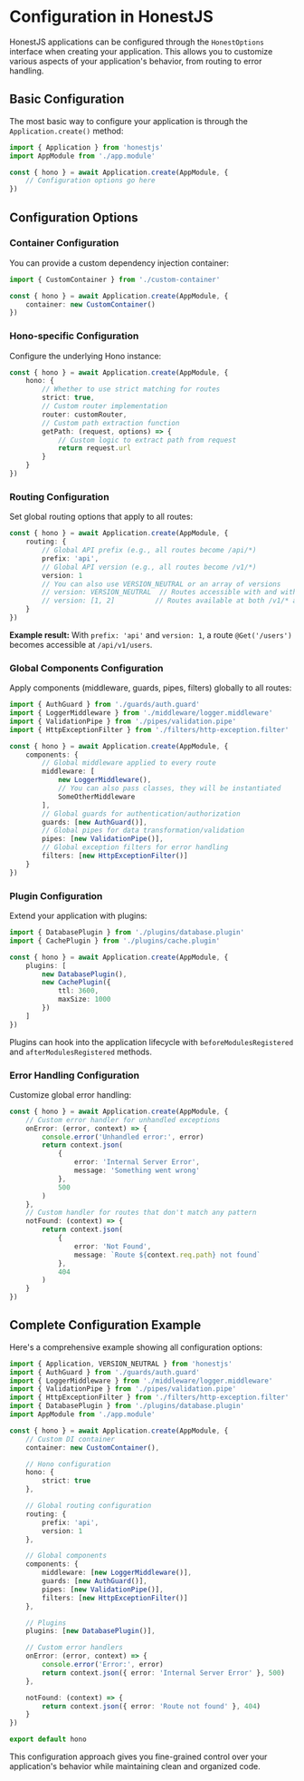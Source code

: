 # Configuration in HonestJS

HonestJS applications can be configured through the `HonestOptions` interface when creating your application. This
allows you to customize various aspects of your application's behavior, from routing to error handling.

## Basic Configuration

The most basic way to configure your application is through the `Application.create()` method:

```typescript
import { Application } from 'honestjs'
import AppModule from './app.module'

const { hono } = await Application.create(AppModule, {
	// Configuration options go here
})
```

## Configuration Options

### Container Configuration

You can provide a custom dependency injection container:

```typescript
import { CustomContainer } from './custom-container'

const { hono } = await Application.create(AppModule, {
	container: new CustomContainer()
})
```

### Hono-specific Configuration

Configure the underlying Hono instance:

```typescript
const { hono } = await Application.create(AppModule, {
	hono: {
		// Whether to use strict matching for routes
		strict: true,
		// Custom router implementation
		router: customRouter,
		// Custom path extraction function
		getPath: (request, options) => {
			// Custom logic to extract path from request
			return request.url
		}
	}
})
```

### Routing Configuration

Set global routing options that apply to all routes:

```typescript
const { hono } = await Application.create(AppModule, {
	routing: {
		// Global API prefix (e.g., all routes become /api/*)
		prefix: 'api',
		// Global API version (e.g., all routes become /v1/*)
		version: 1
		// You can also use VERSION_NEUTRAL or an array of versions
		// version: VERSION_NEUTRAL  // Routes accessible with and without version
		// version: [1, 2]          // Routes available at both /v1/* and /v2/*
	}
})
```

**Example result:** With `prefix: 'api'` and `version: 1`, a route `@Get('/users')` becomes accessible at
`/api/v1/users`.

### Global Components Configuration

Apply components (middleware, guards, pipes, filters) globally to all routes:

```typescript
import { AuthGuard } from './guards/auth.guard'
import { LoggerMiddleware } from './middleware/logger.middleware'
import { ValidationPipe } from './pipes/validation.pipe'
import { HttpExceptionFilter } from './filters/http-exception.filter'

const { hono } = await Application.create(AppModule, {
	components: {
		// Global middleware applied to every route
		middleware: [
			new LoggerMiddleware(),
			// You can also pass classes, they will be instantiated
			SomeOtherMiddleware
		],
		// Global guards for authentication/authorization
		guards: [new AuthGuard()],
		// Global pipes for data transformation/validation
		pipes: [new ValidationPipe()],
		// Global exception filters for error handling
		filters: [new HttpExceptionFilter()]
	}
})
```

### Plugin Configuration

Extend your application with plugins:

```typescript
import { DatabasePlugin } from './plugins/database.plugin'
import { CachePlugin } from './plugins/cache.plugin'

const { hono } = await Application.create(AppModule, {
	plugins: [
		new DatabasePlugin(),
		new CachePlugin({
			ttl: 3600,
			maxSize: 1000
		})
	]
})
```

Plugins can hook into the application lifecycle with `beforeModulesRegistered` and `afterModulesRegistered` methods.

### Error Handling Configuration

Customize global error handling:

```typescript
const { hono } = await Application.create(AppModule, {
	// Custom error handler for unhandled exceptions
	onError: (error, context) => {
		console.error('Unhandled error:', error)
		return context.json(
			{
				error: 'Internal Server Error',
				message: 'Something went wrong'
			},
			500
		)
	},
	// Custom handler for routes that don't match any pattern
	notFound: (context) => {
		return context.json(
			{
				error: 'Not Found',
				message: `Route ${context.req.path} not found`
			},
			404
		)
	}
})
```

## Complete Configuration Example

Here's a comprehensive example showing all configuration options:

```typescript
import { Application, VERSION_NEUTRAL } from 'honestjs'
import { AuthGuard } from './guards/auth.guard'
import { LoggerMiddleware } from './middleware/logger.middleware'
import { ValidationPipe } from './pipes/validation.pipe'
import { HttpExceptionFilter } from './filters/http-exception.filter'
import { DatabasePlugin } from './plugins/database.plugin'
import AppModule from './app.module'

const { hono } = await Application.create(AppModule, {
	// Custom DI container
	container: new CustomContainer(),

	// Hono configuration
	hono: {
		strict: true
	},

	// Global routing configuration
	routing: {
		prefix: 'api',
		version: 1
	},

	// Global components
	components: {
		middleware: [new LoggerMiddleware()],
		guards: [new AuthGuard()],
		pipes: [new ValidationPipe()],
		filters: [new HttpExceptionFilter()]
	},

	// Plugins
	plugins: [new DatabasePlugin()],

	// Custom error handlers
	onError: (error, context) => {
		console.error('Error:', error)
		return context.json({ error: 'Internal Server Error' }, 500)
	},

	notFound: (context) => {
		return context.json({ error: 'Route not found' }, 404)
	}
})

export default hono
```

This configuration approach gives you fine-grained control over your application's behavior while maintaining clean and
organized code.
